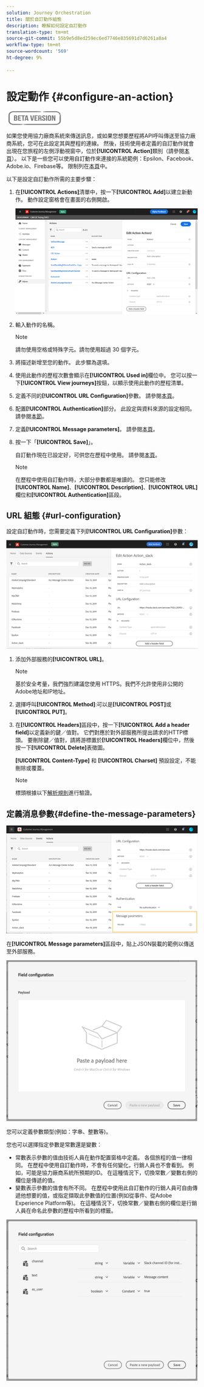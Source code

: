 ```yaml
---
solution: Journey Orchestration
title: 關於自訂動作組態
description: 瞭解如何設定自訂動作
translation-type: tm+mt
source-git-commit: 55b9e5d8ed259ec6ed7746e835691d7d6261a8a4
workflow-type: tm+mt
source-wordcount: '569'
ht-degree: 9%

---
```


# 設定動作 {#configure-an-action}

![](../assets/do-not-localize/badge.png)

如果您使用協力廠商系統來傳送訊息，或如果您想要歷程將API呼叫傳送至協力廠商系統，您可在此設定其與歷程的連線。 然後，技術使用者定義的自訂動作就會出現在您旅程的左側浮動視窗中，位於&#x200B;**[!UICONTROL Action]**&#x200B;類別（請參閱[本頁](../building-journeys/about-journey-activities.md#action-activities)）。 以下是一些您可以使用自訂動作來連接的系統範例：Epsilon、Facebook、Adobe.io、Firebase等。
限制列在[本頁](../building-journeys/limitations.md)中。

以下是設定自訂動作所需的主要步驟：

1. 在&#x200B;**[!UICONTROL Actions]**&#x200B;清單中，按一下&#x200B;**[!UICONTROL Add]**&#x200B;以建立新動作。 動作設定窗格會在畫面的右側開啟。

   ![](../assets/custom2.png)

1. 輸入動作的名稱。

   >[!NOTE]
   >
   >請勿使用空格或特殊字元。請勿使用超過 30 個字元。

1. 將描述新增至您的動作。 此步驟為選填。
1. 使用此動作的歷程次數會顯示在&#x200B;**[!UICONTROL Used in]**&#x200B;欄位中。 您可以按一下&#x200B;**[!UICONTROL View journeys]**&#x200B;按鈕，以顯示使用此動作的歷程清單。
1. 定義不同的&#x200B;**[!UICONTROL URL Configuration]**&#x200B;參數。 請參閱[本頁](../action/about-custom-action-configuration.md#url-configuration)。
1. 配置&#x200B;**[!UICONTROL Authentication]**&#x200B;部分。 此設定與資料來源的設定相同。  請參閱[本節](../datasource/external-data-sources.md#section_wjp_nl5_nhb)。
1. 定義&#x200B;**[!UICONTROL Message parameters]**。 請參閱[本頁](../action/about-custom-action-configuration.md#define-the-message-parameters)。
1. 按一下「**[!UICONTROL Save]**」。

   自訂動作現在已設定好，可供您在歷程中使用。 請參閱[本頁](../building-journeys/about-journey-activities.md#action-activities)。

   >[!NOTE]
   >
   >在歷程中使用自訂動作時，大部分參數都是唯讀的。 您只能修改&#x200B;**[!UICONTROL Name]**、**[!UICONTROL Description]**、**[!UICONTROL URL]**&#x200B;欄位和&#x200B;**[!UICONTROL Authentication]**&#x200B;區段。

## URL 組態 {#url-configuration}

設定自訂動作時，您需要定義下列&#x200B;**[!UICONTROL URL Configuration]**&#x200B;參數：

![](../assets/journeyurlconfiguration.png)

1. 添加外部服務的&#x200B;**[!UICONTROL URL]**。

   >[!NOTE]
   >
   >基於安全考量，我們強烈建議您使用 HTTPS。我們不允許使用非公開的Adobe地址和IP地址。

1. 選擇呼叫&#x200B;**[!UICONTROL Method]**:可以是&#x200B;**[!UICONTROL POST]**&#x200B;或&#x200B;**[!UICONTROL PUT]**。
1. 在&#x200B;**[!UICONTROL Headers]**&#x200B;區段中，按一下&#x200B;**[!UICONTROL Add a header field]**&#x200B;以定義新的鍵／值對。 它們對應於對外部服務所提出請求的HTTP標頭。 要刪除鍵／值對，請將游標置於&#x200B;**[!UICONTROL Headers]**&#x200B;欄位中，然後按一下&#x200B;**[!UICONTROL Delete]**&#x200B;表徵圖。

   **[!UICONTROL Content-Type]** 和 **[!UICONTROL Charset]** 預設設定，不能刪除或覆蓋。

   >[!NOTE]
   >
   >標頭根據以下[解析規則](https://tools.ietf.org/html/rfc7230#section-3.2.4)進行驗證。

## 定義消息參數{#define-the-message-parameters}

![](../assets/messageparameterssection.png)

在&#x200B;**[!UICONTROL Message parameters]**&#x200B;區段中，貼上JSON裝載的範例以傳送至外部服務。

![](../assets/customactionpayloadmessage.png)

您可以定義參數類型(例如：字串、整數等)。

您也可以選擇指定參數是常數還是變數：

* 常數表示參數的值由技術人員在動作配置窗格中定義。 各個旅程的值一律相同。 在歷程中使用自訂動作時，不會有任何變化，行銷人員也不會看到。 例如，可能是協力廠商系統所預期的ID。 在這種情況下，切換常數／變數右側的欄位是傳遞的值。
* 變數表示參數的值會有所不同。 在歷程中使用此自訂動作的行銷人員可自由傳遞他想要的值，或指定擷取此參數值的位置(例如從事件、從Adobe Experience Platform等)。 在這種情況下，切換常數／變數右側的欄位是行銷人員在命名此參數的歷程中所看到的標籤。

![](../assets/customactionpayloadmessage2.png)
